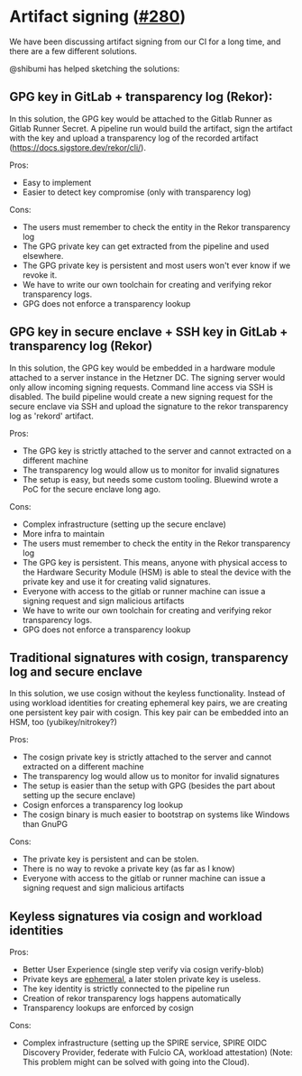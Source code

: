 # Artifact signing ([#280](https://gitlab.archlinux.org/archlinux/infrastructure/-/issues/280))

We have been discussing artifact signing from our CI for a long time, 
and there are a few different solutions.

@shibumi has helped sketching the solutions:

## GPG key in GitLab + transparency log (Rekor):

In this solution, the GPG key would be attached to the Gitlab Runner
as Gitlab Runner Secret. A pipeline run would build the artifact,
sign the artifact with the key and upload a transparency log of the 
recorded
artifact (https://docs.sigstore.dev/rekor/cli/).

Pros:
* Easy to implement
* Easier to detect key compromise (only with transparency log)

Cons:
* The users must remember to check the entity in the Rekor transparency 
log
* The GPG private key can get extracted from the pipeline and used 
elsewhere.
* The GPG private key is persistent and most users won't ever know if 
we revoke it.
* We have to write our own toolchain for creating and verifying rekor 
transparency logs.
* GPG does not enforce a transparency lookup

## GPG key in secure enclave + SSH key in GitLab + transparency log (Rekor)

In this solution, the GPG key would be embedded in a hardware module 
attached
to a server instance in the Hetzner DC. The signing server would only 
allow
incoming signing requests. Command line access via SSH is disabled.
The build pipeline would create a new signing request for the secure 
enclave
via SSH and upload the signature to the rekor transparency log as 
'rekord' artifact.

Pros:
* The GPG key is strictly attached to the server and cannot extracted 
on a different machine
* The transparency log would allow us to monitor for invalid signatures
* The setup is easy, but needs some custom tooling. Bluewind wrote a 
PoC for the secure enclave long ago.

Cons:
* Complex infrastructure (setting up the secure enclave)
* More infra to maintain
* The users must remember to check the entity in the Rekor transparency 
log
* The GPG key is persistent. This means, anyone with physical access to 
the Hardware Security Module (HSM) is able to steal the device with the 
private key and use it for creating valid signatures.
* Everyone with access to the gitlab or runner machine can issue a 
signing request and sign malicious artifacts
* We have to write our own toolchain for creating and verifying rekor 
transparency logs.
* GPG does not enforce a transparency lookup

## Traditional signatures with cosign, transparency log and secure enclave

In this solution, we use cosign without the keyless functionality.
Instead of using workload identities for creating ephemeral key pairs,
we are creating one persistent key pair with cosign. This key pair
can be embedded into an HSM, too (yubikey/nitrokey?)

Pros:
* The cosign private key is strictly attached to the server and cannot 
extracted on a different machine
* The transparency log would allow us to monitor for invalid signatures
* The setup is easier than the setup with GPG (besides the part about 
setting up the secure enclave)
* Cosign enforces a transparency log lookup
* The cosign binary is much easier to bootstrap on systems like Windows 
than GnuPG

Cons:
* The private key is persistent and can be stolen.
* There is no way to revoke a private key (as far as I know)
* Everyone with access to the gitlab or runner machine can issue a 
signing request and sign malicious artifacts

## Keyless signatures via cosign and workload identities

Pros:
* Better User Experience (single step verify via cosign verify-blob)
* Private keys are [ephemeral](https://shibumi.dev/posts/what-are-ephemeral-certificates/), a later stolen private key is useless.
* The key identity is strictly connected to the pipeline run
* Creation of rekor transparency logs happens automatically
* Transparency lookups are enforced by cosign

Cons:
* Complex infrastructure (setting up the SPIRE service, SPIRE OIDC 
Discovery Provider, federate with Fulcio CA, workload attestation) 
(Note: This problem might can be solved with going into the Cloud).
